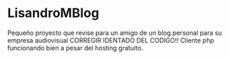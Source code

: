 # LisandroMBlog
Pequeño proyecto que revise para un amigo de un blog personal para su empresa audiovisual
CORREGIR IDENTADO DEL CODIGO!!
Cliente php funcionando bien a pesar del hosting gratuito.
